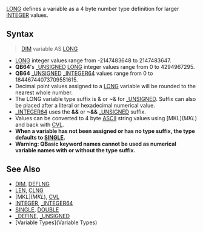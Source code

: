 [LONG](LONG) defines a variable as a 4 byte number type definition for larger [INTEGER](INTEGER) values.


## Syntax

>  [DIM](DIM) variable AS [LONG](LONG)


* [LONG](LONG) integer values range from -2147483648 to 2147483647.
* **QB64**'s [_UNSIGNED](_UNSIGNED) [LONG](LONG) integer values range from 0 to 4294967295.
* **QB64** [_UNSIGNED](_UNSIGNED) [_INTEGER64](_INTEGER64) values range from 0 to 18446744073709551615.
* Decimal point values assigned to a [LONG](LONG) variable will be rounded to the nearest whole number.
* The LONG variable type suffix is & or ~& for [_UNSIGNED](_UNSIGNED). Suffix can also be placed after a literal or hexadecimal numerical value.
* [_INTEGER64](_INTEGER64) uses the **&&** or **~&&** [_UNSIGNED](_UNSIGNED) suffix.
* Values can be converted to 4 byte [ASCII](ASCII) string values using [MKL$](MKL$) and back with [CVL](CVL).
* **When a variable has not been assigned or has no type suffix, the type defaults to [SINGLE](SINGLE).**
* **Warning: QBasic keyword names cannot be used as numerical variable names with or without the type suffix.**


## See Also

* [DIM](DIM), [DEFLNG](DEFLNG)
* [LEN](LEN), [CLNG](CLNG)
* [MKL$](MKL$), [CVL](CVL) 
* [INTEGER](INTEGER), [_INTEGER64](_INTEGER64)
* [SINGLE](SINGLE), [DOUBLE](DOUBLE)
* [_DEFINE](_DEFINE), [_UNSIGNED](_UNSIGNED)
* [Variable Types](Variable Types)




